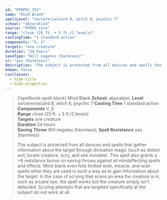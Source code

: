 ```yaml
---
id: "PFRPGC_351"
name: "Mind Blank"
spellLevel: "sorcerer/wizard 8, witch 8, psychic 7"
school: "abjuration"
source: "PFRPG Core"
range: "close (25 ft. + 5 ft./2 levels)"
castingTime: "1 standard action"
components: "V, S"
targets: "one creature"
duration: "24 hours"
saveType: "Will negates (harmless)"
sr: "yes (harmless)"
description: "The subject is protected from all devices and spells that gather information about the target through divination magic (such as detect evil, locate creature, scry, and see invisible). This spell also grants a +8 resistance bonus on saving throws against all mindaffecting spells and effects. Mind blank even foils limited wish, miracle, and wish spells when they are used in such a way as to gain information about the target. In the case of scrying that scans an area the creature is in, such as arcane eye, the spell works but the creature simply isn't detected. Scrying attempts that are targeted specifically at the subject do not work at all."
known: false
cssclasses:
  - hide-title
  - hide-properties
---
```


> [!spellbook-spell-block] Mind Blank
> **School:** abjuration; **Level** sorcerer/wizard 8, witch 8, psychic 7
> **Casting Time** 1 standard action  
> **Components** V, S  
> **Range** close (25 ft. + 5 ft./2 levels)  
> **Targets** one creature  
> **Duration** 24 hours  
> **Saving Throw** Will negates (harmless); **Spell Resistance** yes (harmless)
> 
> The subject is protected from all devices and spells that gather information about the target through divination magic (such as detect evil, locate creature, scry, and see invisible). This spell also grants a +8 resistance bonus on saving throws against all mindaffecting spells and effects. Mind blank even foils limited wish, miracle, and wish spells when they are used in such a way as to gain information about the target. In the case of scrying that scans an area the creature is in, such as arcane eye, the spell works but the creature simply isn't detected. Scrying attempts that are targeted specifically at the subject do not work at all.